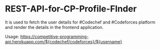 # REST-API-for-CP-Profile-FInder

It is used to fetch the user details for #Codechef and #Codeforces platform and render the details in the frontend application.

Usage: https://competitive-programming-api.herokuapp.com/${codechef/codeforces}/${username}
